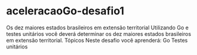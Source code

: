 # aceleracaoGo-desafio1
Os dez maiores estados brasileiros em extensão territorial  Utilizando Go e testes unitários você deverá determinar os dez maiores estados brasileiros em extensão territorial. Tópicos  Neste desafio você aprenderá:      Go     Testes unitários  
